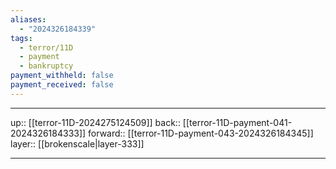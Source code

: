 ```yaml
---
aliases:
  - "2024326184339"
tags:
  - terror/11D
  - payment
  - bankruptcy
payment_withheld: false
payment_received: false
---
```




***

up:: [[terror-11D-2024275124509]]
back:: [[terror-11D-payment-041-2024326184333]]
forward:: [[terror-11D-payment-043-2024326184345]]
layer:: [[brokenscale|layer-333]]

***
